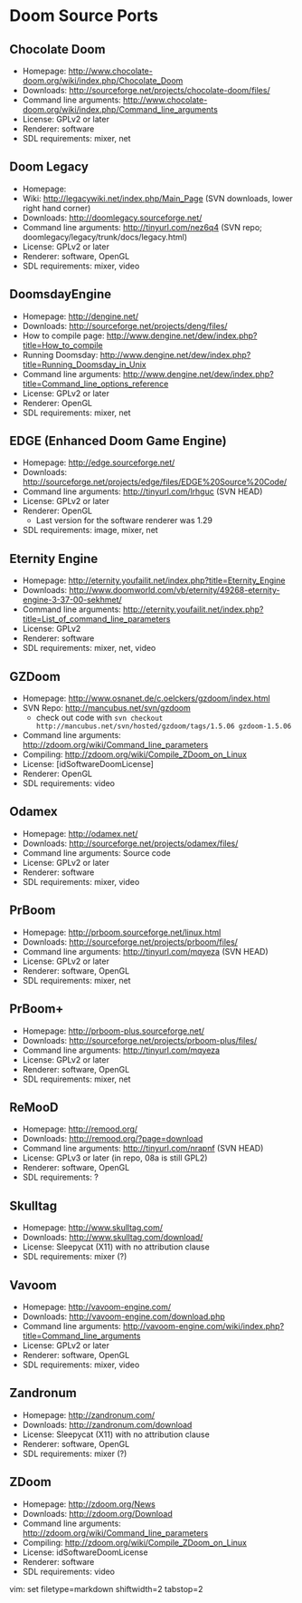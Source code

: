 # Doom Source Ports #

## Chocolate Doom ##
- Homepage: http://www.chocolate-doom.org/wiki/index.php/Chocolate_Doom
- Downloads: http://sourceforge.net/projects/chocolate-doom/files/
- Command line arguments:
  http://www.chocolate-doom.org/wiki/index.php/Command_line_arguments
- License: GPLv2 or later
- Renderer: software
- SDL requirements: mixer, net

## Doom Legacy ##
- Homepage: 
- Wiki: http://legacywiki.net/index.php/Main_Page (SVN downloads, lower right
  hand corner)
- Downloads: http://doomlegacy.sourceforge.net/
- Command line arguments: http://tinyurl.com/nez6q4 (SVN repo;
  doomlegacy/legacy/trunk/docs/legacy.html)
- License: GPLv2 or later
- Renderer: software, OpenGL
- SDL requirements: mixer, video

## DoomsdayEngine ##
- Homepage: http://dengine.net/
- Downloads: http://sourceforge.net/projects/deng/files/
- How to compile page:
  http://www.dengine.net/dew/index.php?title=How_to_compile
- Running Doomsday:
  http://www.dengine.net/dew/index.php?title=Running_Doomsday_in_Unix
- Command line arguments:
  http://www.dengine.net/dew/index.php?title=Command_line_options_reference
- License: GPLv2 or later
- Renderer: OpenGL
- SDL requirements: mixer, net  

## EDGE (Enhanced Doom Game Engine) ##
- Homepage: http://edge.sourceforge.net/
- Downloads: http://sourceforge.net/projects/edge/files/EDGE%20Source%20Code/
- Command line arguments: http://tinyurl.com/lrhguc (SVN HEAD)
- License: GPLv2 or later
- Renderer: OpenGL
  - Last version for the software renderer was 1.29
- SDL requirements: image, mixer, net  

## Eternity Engine ##
- Homepage: http://eternity.youfailit.net/index.php?title=Eternity_Engine
- Downloads:
  http://www.doomworld.com/vb/eternity/49268-eternity-engine-3-37-00-sekhmet/
- Command line arguments:
  http://eternity.youfailit.net/index.php?title=List_of_command_line_parameters
- License: GPLv2
- Renderer: software
- SDL requirements: mixer, net, video

## GZDoom ##
- Homepage: http://www.osnanet.de/c.oelckers/gzdoom/index.html
- SVN Repo: http://mancubus.net/svn/gzdoom 
  - check out code with `svn checkout
    http://mancubus.net/svn/hosted/gzdoom/tags/1.5.06 gzdoom-1.5.06`
- Command line arguments: http://zdoom.org/wiki/Command_line_parameters
- Compiling: http://zdoom.org/wiki/Compile_ZDoom_on_Linux
- License: [idSoftwareDoomLicense]
- Renderer: OpenGL
- SDL requirements: video

## Odamex ##
- Homepage: http://odamex.net/
- Downloads: http://sourceforge.net/projects/odamex/files/
- Command line arguments: Source code
- License: GPLv2 or later
- Renderer: software
- SDL requirements: mixer, video

## PrBoom ##
- Homepage: http://prboom.sourceforge.net/linux.html
- Downloads: http://sourceforge.net/projects/prboom/files/
- Command line arguments: http://tinyurl.com/mqyeza (SVN HEAD)
- License: GPLv2 or later
- Renderer: software, OpenGL
- SDL requirements: mixer, net

## PrBoom+ ##
- Homepage: http://prboom-plus.sourceforge.net/
- Downloads: http://sourceforge.net/projects/prboom-plus/files/
- Command line arguments: http://tinyurl.com/mqyeza
- License: GPLv2 or later
- Renderer: software, OpenGL
- SDL requirements: mixer, net

## ReMooD ##
- Homepage: http://remood.org/
- Downloads: http://remood.org/?page=download
- Command line arguments: http://tinyurl.com/nrapnf (SVN HEAD)
- License: GPLv3 or later (in repo, 08a is still GPL2)
- Renderer: software, OpenGL
- SDL requirements: ?

## Skulltag ##
- Homepage: http://www.skulltag.com/
- Downloads: http://www.skulltag.com/download/
- License: Sleepycat (X11) with no attribution clause
- SDL requirements: mixer (?)

## Vavoom ##
- Homepage: http://vavoom-engine.com/
- Downloads: http://vavoom-engine.com/download.php
- Command line arguments:
  http://vavoom-engine.com/wiki/index.php?title=Command_line_arguments
- License: GPLv2 or later
- Renderer: software, OpenGL
- SDL requirements: mixer, video

## Zandronum ##
- Homepage: http://zandronum.com/
- Downloads: http://zandronum.com/download
- License: Sleepycat (X11) with no attribution clause
- Renderer: software, OpenGL
- SDL requirements: mixer (?)

## ZDoom ##
- Homepage: http://zdoom.org/News
- Downloads: http://zdoom.org/Download
- Command line arguments: http://zdoom.org/wiki/Command_line_parameters
- Compiling: http://zdoom.org/wiki/Compile_ZDoom_on_Linux
- License: idSoftwareDoomLicense
- Renderer: software
- SDL requirements: video

vim: set filetype=markdown shiftwidth=2 tabstop=2 
